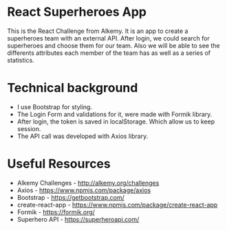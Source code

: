 # React Superheroes App
This is the React Challenge from Alkemy.
It is an app to create a superheroes team with an external API. After login, we could search for superheroes and choose them for our team. Also we will be able to see the differents attributes each member of the team has as well as a series of statistics.

# Technical background
* I use Bootstrap for styling.
* The Login Form and validations for it, were made with Formik library.
* After login, the token is saved in localStorage. Which allow us to keep session.
* The API call was developed with Axios library.

# Useful Resources
* Alkemy Challenges - http://alkemy.org/challenges
* Axios - https://www.npmjs.com/package/axios
* Bootstrap - https://getbootstrap.com/
* create-react-app - https://www.npmjs.com/package/create-react-app
* Formik - https://formik.org/
* Superhero API - https://superheroapi.com/ 
